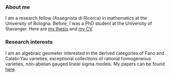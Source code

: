 
### About me

I am a research fellow (Assegnista di Ricerca) in mathematics at the University of Bologna. Before, I was a PhD student at the University of Stavanger. Here are [my thesis](https://ebooks.uis.no/index.php/USPS/catalog/download/78/77/346-1?inline=1) and [my CV](https://marcorampazzo.github.io/CV_Oct_2021.pdf).

### Research interests

I am an algebraic geometer interested in the derived categories of Fano and Calabi-Yau varieties, exceptional collections of rational homogeneous varieties, non-abelian gauged linear sigma models. My papers can be found [here](https://marcorampazzo.github.io/papers).

